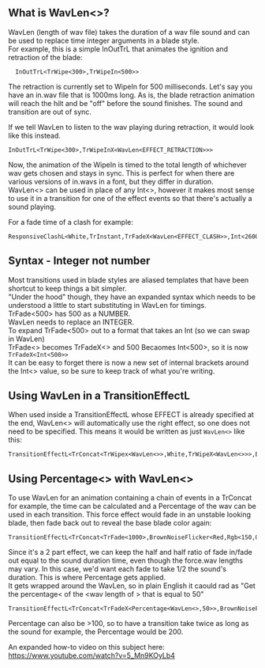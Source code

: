 ## What is WavLen<>?  
WavLen (length of wav file) takes the duration of a wav file sound and can be used to replace time integer arguments in a blade style.   
For example, this is a simple InOutTrL that animates the ignition and retraction of the blade:
```
  InOutTrL<TrWipe<300>,TrWipeIn<500>>  
```
The retraction is currently set to WipeIn for 500 milliseconds.
Let's say you have an in.wav file that is 1000ms long.
As is, the blade retraction animation will reach the hilt and be "off" before the sound finishes. The sound and transition are out of sync.

If we tell WavLen to listen to the wav playing during retraction, it would look like this instead.
```
InOutTrL<TrWipe<300>,TrWipeInX<WavLen<EFFECT_RETRACTION>>>
```
Now, the animation of the WipeIn is timed to the total length of whichever wav gets chosen and stays in sync.
This is perfect for when there are various versions of in.wavs in a font, but they differ in duration.   
WavLen<> can be used in place of any Int<>, however it makes most sense to use it in a transition for one of the effect events so that there's actually a sound playing.

For a fade time of a clash for example:
```
ResponsiveClashL<White,TrInstant,TrFadeX<WavLen<EFFECT_CLASH>>,Int<26000>>,
```

## Syntax - Integer not number
Most transitions used in blade styles are aliased templates that have been shortcut to keep things a bit simpler.   
"Under the hood" though, they have an expanded syntax which needs to be understood a little to start substituting in WavLen for timings.   
TrFade<500> has 500 as a NUMBER.    
WavLen needs to replace an INTEGER.   
To expand TrFade<500> out to a format that takes an Int (so we can swap in WavLen)   
TrFade<> becomes TrFadeX<> and 500 Becaomes Int<500>, so it is now `TrFadeX<Int<500>>`   
It can be easy to forget there is now a new set of internal brackets around the Int<> value, so be sure to keep track of what you're writing.   
## Using WavLen in a TransitionEffectL   
When used inside a TransitionEffectL whose EFFECT is already specified at the end, WavLen<> will automatically use the right effect, so one does not need to be specified. This means it would be written as just `WavLen<>` like this:
```
TransitionEffectL<TrConcat<TrWipex<WavLen<>>,White,TrWipeX<WavLen<>>>,EFFECT_BLAST>
```

## Using Percentage<> with WavLen<>   
To use WavLen for an animation containing a chain of events in a TrConcat for example,
the time can be calculated and a Percentage of the wav can be used in each transition.
This force effect would fade in an unstable looking blade, then fade back out to reveal the base blade color again:
```
TransitionEffectL<TrConcat<TrFade<1000>,BrownNoiseFlicker<Red,Rgb<150,0,0>,500>,TrFade<1000>>,EFFECT_FORCE>
```
Since it's a 2 part effect, we can keep the half and half ratio of fade in/fade out equal to the sound duration time, even though the force.wav lengths may vary. In this case, we'd want each fade to take 1/2 the sound's duration. This is where Percentage gets applied.   
It gets wrapped around the WavLen, so in plain English it caould rad as "Get the percentage< of the <wav length of <the current force effect sound>> that is equal to 50"
```
TransitionEffectL<TrConcat<TrFadeX<Percentage<WavLen<>,50>>,BrownNoiseFlicker<Red,Rgb<150,0,0>,500>,TrFadeX<Percentage<WavLen<>,50>>>,EFFECT_FORCE>
```
Percentage can also be >100, so to have a transition take twice as long as the sound for example, the Percentage would be 200.

An expanded how-to video on this subject here: https://www.youtube.com/watch?v=5_Mn9KOyLb4